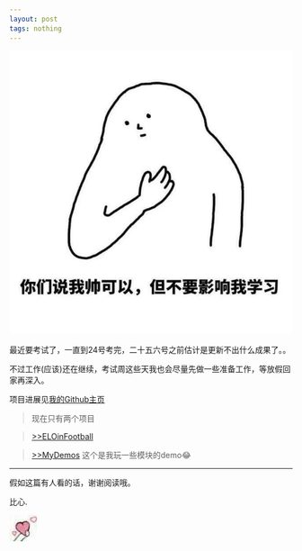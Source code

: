 ```yaml
---
layout: post
tags: nothing
---
```

![我要学习](/images/00003.jpg)

<!--more-->

最近要考试了，一直到24号考完，二十五六号之前估计是更新不出什么成果了。。

不过工作(应该)还在继续，考试周这些天我也会尽量先做一些准备工作，等放假回家再深入。

项目进展见[我的Github主页](https://github.com/xuehongyanL)

>现在只有两个项目

>[>>ELOinFootball](https://github.com/xuehongyanL/ELOinFootball)

>[>>MyDemos](https://github.com/xuehongyanL/MyDemos)  这个是我玩一些模块的demo:joy:

*******

假如这篇有人看的话，谢谢阅读哦。

比心.

![比心](/images/bixin.jpg)









